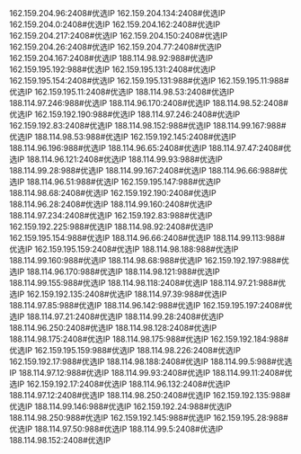 162.159.204.96:2408#优选IP
162.159.204.134:2408#优选IP
162.159.204.0:2408#优选IP
162.159.204.162:2408#优选IP
162.159.204.217:2408#优选IP
162.159.204.150:2408#优选IP
162.159.204.26:2408#优选IP
162.159.204.77:2408#优选IP
162.159.204.167:2408#优选IP
188.114.98.92:988#优选IP
162.159.195.192:988#优选IP
162.159.195.131:2408#优选IP
162.159.195.154:2408#优选IP
162.159.195.131:988#优选IP
162.159.195.11:988#优选IP
162.159.195.11:2408#优选IP
188.114.98.53:2408#优选IP
188.114.97.246:988#优选IP
188.114.96.170:2408#优选IP
188.114.98.52:2408#优选IP
162.159.192.190:988#优选IP
188.114.97.246:2408#优选IP
162.159.192.83:2408#优选IP
188.114.98.152:988#优选IP
188.114.99.167:988#优选IP
188.114.98.53:988#优选IP
162.159.192.145:2408#优选IP
188.114.96.196:988#优选IP
188.114.96.65:2408#优选IP
188.114.97.47:2408#优选IP
188.114.96.121:2408#优选IP
188.114.99.93:988#优选IP
188.114.99.28:988#优选IP
188.114.99.167:2408#优选IP
188.114.96.66:988#优选IP
188.114.96.51:988#优选IP
162.159.195.147:988#优选IP
188.114.98.68:2408#优选IP
162.159.192.190:2408#优选IP
188.114.96.28:2408#优选IP
188.114.99.160:2408#优选IP
188.114.97.234:2408#优选IP
162.159.192.83:988#优选IP
162.159.192.225:988#优选IP
188.114.98.92:2408#优选IP
162.159.195.154:988#优选IP
188.114.96.66:2408#优选IP
188.114.99.113:988#优选IP
162.159.195.159:2408#优选IP
188.114.98.188:988#优选IP
188.114.99.160:988#优选IP
188.114.98.68:988#优选IP
162.159.192.197:988#优选IP
188.114.96.170:988#优选IP
188.114.98.121:988#优选IP
188.114.99.155:988#优选IP
188.114.98.118:2408#优选IP
188.114.97.21:988#优选IP
162.159.192.135:2408#优选IP
188.114.97.39:988#优选IP
188.114.97.85:988#优选IP
188.114.96.142:988#优选IP
162.159.195.197:2408#优选IP
188.114.97.21:2408#优选IP
188.114.99.28:2408#优选IP
188.114.96.250:2408#优选IP
188.114.98.128:2408#优选IP
188.114.98.175:2408#优选IP
188.114.98.175:988#优选IP
162.159.192.184:988#优选IP
162.159.195.159:988#优选IP
188.114.98.226:2408#优选IP
162.159.192.17:988#优选IP
188.114.98.188:2408#优选IP
188.114.99.5:988#优选IP
188.114.97.12:988#优选IP
188.114.99.93:2408#优选IP
188.114.99.11:2408#优选IP
162.159.192.17:2408#优选IP
188.114.96.132:2408#优选IP
188.114.97.12:2408#优选IP
188.114.98.250:2408#优选IP
162.159.192.135:988#优选IP
188.114.99.146:988#优选IP
162.159.192.24:988#优选IP
188.114.98.250:988#优选IP
162.159.192.145:988#优选IP
162.159.195.28:988#优选IP
188.114.97.50:988#优选IP
188.114.99.5:2408#优选IP
188.114.98.152:2408#优选IP
